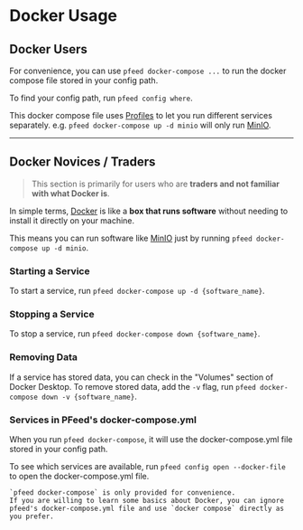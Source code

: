 [MinIO]: https://min.io/
[Docker]: https://www.docker.com/

# Docker Usage

## Docker Users
For convenience, you can use `pfeed docker-compose ...` to run the docker compose file stored in your config path.

To find your config path, run `pfeed config where`.

This docker compose file uses [Profiles](https://docs.docker.com/reference/compose-file/profiles/) to let you run different services separately.
e.g. `pfeed docker-compose up -d minio` will only run [MinIO].

---

## Docker Novices / Traders
> This section is primarily for users who are **traders and not familiar with what Docker is**.

In simple terms, [Docker] is like a **box that runs software** without needing to install it directly on your machine.

This means you can run software like [MinIO] just by running `pfeed docker-compose up -d minio`.

### Starting a Service
To start a service, run `pfeed docker-compose up -d {software_name}`.

### Stopping a Service
To stop a service, run `pfeed docker-compose down {software_name}`.

### Removing Data
If a service has stored data, you can check in the "Volumes" section of Docker Desktop.
To remove stored data, add the `-v` flag, run `pfeed docker-compose down -v {software_name}`.

### Services in PFeed's docker-compose.yml
When you run `pfeed docker-compose`, it will use the docker-compose.yml file stored in your config path.

To see which services are available, run `pfeed config open --docker-file` to open the docker-compose.yml file.

```{tip} Note for Traders
`pfeed docker-compose` is only provided for convenience. 
If you are willing to learn some basics about Docker, you can ignore pfeed's docker-compose.yml file and use `docker compose` directly as you prefer.
```
